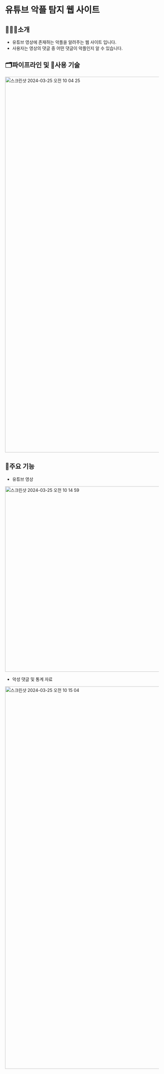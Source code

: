 # 유튜브 악플 탐지 웹 사이트

## 🧑🏻‍💻소개
- 유튜브 영상에 존재하는 악플을 알려주는 웹 사이트 입니다.
- 사용자는 영상의 댓글 중 어떤 댓글이 악플인지 알 수 있습니다.
  </br>

## 🗂파이프라인 및 🔧사용 기술
<img width="1232" alt="스크린샷 2024-03-25 오전 10 04 25" src="https://github.com/jaeyo03/Youtube-Comment-Filtering/assets/137462767/5110a5f2-b8e7-42bb-9a15-1012d8b67082">

## 🎉주요 기능
- 유튜브 영상
<img width="608" alt="스크린샷 2024-03-25 오전 10 14 59" src="https://github.com/jaeyo03/Youtube-Comment-Filtering/assets/137462767/12e2a83f-71eb-41ed-81f4-fd9110e622f2">

- 악성 댓글 및 통계 자료
<img width="1254" alt="스크린샷 2024-03-25 오전 10 15 04" src="https://github.com/jaeyo03/Youtube-Comment-Filtering/assets/137462767/ff6ac917-16c0-4ce2-a06b-de29b71ded56">







